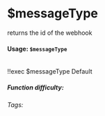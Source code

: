 # $messageType
returns the id of the webhook

#### Usage: `$messageType`

<br/>
<discord-messages>
	<discord-message :bot="false" role-color="#ffcc9a" author="Member">
		!!exec $messageType
	</discord-message>
	<discord-message :bot="true" role-color="#0099ff" author="Custom Command" avatar="https://media.discordapp.net/avatars/725721249652670555/781224f90c3b841ba5b40678e032f74a.webp">
		Default
	</discord-message>
</discord-messages>

##### Function difficulty: <Badge type="tip" text="Easy" vertical="middle" /> 
###### Tags: <Badge type="tip" text="type" vertical="middle" /> <Badge type="tip" text="message" vertical="middle" />